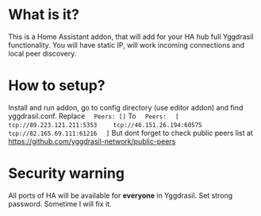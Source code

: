# What is it?
This is a Home Assistant addon, that will add for your HA hub full Yggdrasil functionality.
You will have static IP, will work incoming connections and local peer discovery.
# How to setup?
Install and run addon, go to config directory (use editor addon) and find yggdrasil.conf.
Replace
`  Peers: []`
To
`  Peers:`
`  [`
`    tcp://89.223.121.211:5353`
`    tcp://46.151.26.194:60575`
`    tcp://82.165.69.111:61216`
`  ]`
But dont forget to check public peers list at https://github.com/yggdrasil-network/public-peers
# Security warning
All ports of HA will be available for **everyone** in Yggdrasil. Set strong password. Sometime I will fix it.
